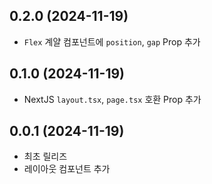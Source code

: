## 0.2.0 (2024-11-19)

- `Flex` 계얄 컴포넌트에 `position`, `gap` Prop 추가

## 0.1.0 (2024-11-19)

- NextJS `layout.tsx`, `page.tsx` 호환 Prop 추가

## 0.0.1 (2024-11-19)

- 최초 릴리즈
- 레이아웃 컴포넌트 추가
